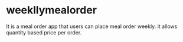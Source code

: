 # weekllymealorder
It is a meal order app that users can place meal order weekly. it allows quantity based price per order.
